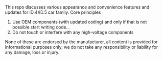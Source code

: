 This repo discusses various appearance and convenience features and updates for ID.4/ID.5 car family. 
Core principles

1.	Use OEM components (with updated coding) and only if that is not possible start writing code...
2.	Do not touch or interfere with any high-voltage components

None of these are endorsed by the manufacturer, all content is provided for informational purposes only, we do not take any responsibility or liability for any damage, loss or injury.
